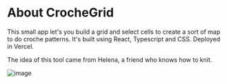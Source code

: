 # About CrocheGrid

This small app let's you build a grid and select cells to create a sort of map to do croche patterns.
It's built using React, Typescript and CSS. Deployed in Vercel. 

The idea of this tool came from Helena, a friend who knows how to knit.

![image](https://github.com/user-attachments/assets/141ce579-7340-4c69-9aae-25dbf3421aa4)
